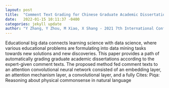 ```yaml
---
layout: post
title:  "Comment Text Grading for Chinese Graduate Academic Dissertation Using Attention Convolutional Neural Networks"
date:   2022-01-15 10:11:37 -0400
categories: jekyll update
author: "Y Zhang, Y Zhou, M Xiao, X Shang - 2021 7th International Conference on Systems , 2021"
---
```

Educational big data connects learning science with data science, where various educational problems are formulating into data mining tasks towards new solutions and new discoveries. This paper provides a path of automatically grading graduate academic dissertations according to the expert-given comment texts. The proposed method fed comment texts to an attention convolutional neural network consisted of an embedding layer, an attention mechanism layer, a convolutional layer, and a fully Cites: Piqa: Reasoning about physical commonsense in natural language